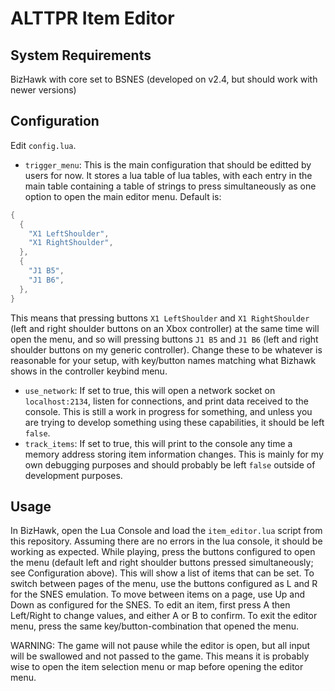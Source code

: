 # ALTTPR Item Editor

## System Requirements
BizHawk with core set to BSNES (developed on v2.4, but should work with newer versions)

## Configuration
Edit `config.lua`.
- `trigger_menu`: This is the main configuration that should be editted by users for now. It stores a lua table of lua tables, with each entry in the main table containing a table of strings to press simultaneously as one option to open the main editor menu. Default is:
``` lua
{
  {
    "X1 LeftShoulder",
    "X1 RightShoulder",
  },
  {
    "J1 B5",
    "J1 B6",
  },
}
```
  This means that pressing buttons `X1 LeftShoulder` and `X1 RightShoulder` (left and right shoulder buttons on an Xbox controller) at the same time will open the menu, and so will pressing buttons `J1 B5` and `J1 B6` (left and right shoulder buttons on my generic controller). Change these to be whatever is reasonable for your setup, with key/button names matching what Bizhawk shows in the controller keybind menu.
- `use_network`: If set to true, this will open a network socket on `localhost:2134`, listen for connections, and print data received to the console. This is still a work in progress for something, and unless you are trying to develop something using these capabilities, it should be left `false`.
- `track_items`: If set to true, this will print to the console any time a memory address storing item information changes. This is mainly for my own debugging purposes and should probably be left `false` outside of development purposes.


## Usage
In BizHawk, open the Lua Console and load the `item_editor.lua` script from this repository. Assuming there are no errors in the lua console, it should be working as expected. While playing, press the buttons configured to open the menu (default left and right shoulder buttons pressed simultaneously; see Configuration above). This will show a list of items that can be set. To switch between pages of the menu, use the buttons configured as L and R for the SNES emulation. To move between items on a page, use Up and Down as configured for the SNES. To edit an item, first press A then Left/Right to change values, and either A or B to confirm.
To exit the editor menu, press the same key/button-combination that opened the menu.

WARNING: The game will not pause while the editor is open, but all input will be swallowed and not passed to the game. This means it is probably wise to open the item selection menu or map before opening the editor menu.
